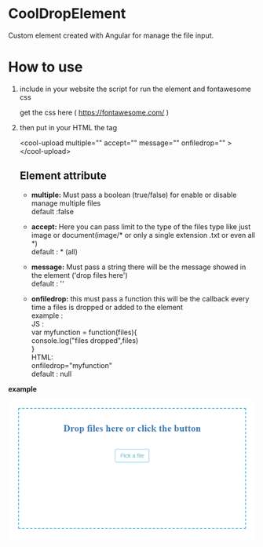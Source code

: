 # CoolDropElement

Custom element created with Angular for manage the file input.

# How to use

1) include in your website the script for run the element and fontawesome css 
    
    get the css here ( https://fontawesome.com/ )
  
    <script type="text/javascript" src="public/element/cool-drop.el.js"></script>


2) then put in your HTML the tag 

    \<cool-upload multiple="" accept="" message="" onfiledrop="" >\</cool-upload>
    
    ## Element attribute 
    
    * <strong>multiple:</strong> Must pass a boolean (true/false) for enable or disable manage multiple files<br>
      default :false
    
    * <strong>accept:</strong> Here you can pass limit to the type of the files type like just image or document(image/* or only a single extension .txt or even all *) <br> 
      default : * (all)
      
     * <strong>message:</strong> Must pass a string there will be the message showed in the element ('drop files here')<br>
      default : ''
      
     * <strong>onfiledrop:</strong> this must pass a function this will be the callback every time a files is dropped or added to the           element<br>
     example :<br>
      JS :<br>
      var myfunction = function(files){<br>
        console.log("files dropped",files)<br>
        }<br>
        HTML:<br>
        onfiledrop="myfunction"<br>
      default : null<br>
            
            
  <strong>example</strong>
  <br>
        
<img src="https://raw.githubusercontent.com/MttEsposito/cool-drop-file/master/src/assets/example.PNG"/>
